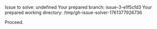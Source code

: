 Issue to solve: undefined
Your prepared branch: issue-3-e1f5cfd3
Your prepared working directory: /tmp/gh-issue-solver-1761377926736

Proceed.